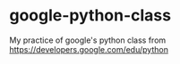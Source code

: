 # google-python-class
My practice of google's python class from https://developers.google.com/edu/python
